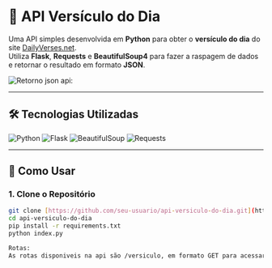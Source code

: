 # 📖 API Versículo do Dia

Uma API simples desenvolvida em **Python** para obter o **versículo do dia** do site [DailyVerses.net](https://dailyverses.net/pt).  
Utiliza **Flask**, **Requests** e **BeautifulSoup4** para fazer a raspagem de dados e retornar o resultado em formato **JSON**.

![Retorno json api:](https://i.imgur.com/wpwHuCj.png)

---

## 🛠️ Tecnologias Utilizadas

![Python](https://img.shields.io/badge/Python-3.10-blue?style=for-the-badge&logo=python&logoColor=white)
![Flask](https://img.shields.io/badge/Flask-2.3.2-black?style=for-the-badge&logo=flask&logoColor=white)
![BeautifulSoup](https://img.shields.io/badge/BeautifulSoup-4-orange?style=for-the-badge)
![Requests](https://img.shields.io/badge/Requests-2.31-green?style=for-the-badge)

---

## 🚀 Como Usar

### 1. Clone o Repositório
```bash
git clone [https://github.com/seu-usuario/api-versiculo-do-dia.git](https://github.com/GabrielSam26/api-versiculo-do-dia.git)
cd api-versiculo-do-dia
pip install -r requirements.txt
python index.py

Rotas:
As rotas disponiveis na api são /versiculo, em formato GET para acessar localhost acesse em: http://127.0.0.1:5000/versiculo
